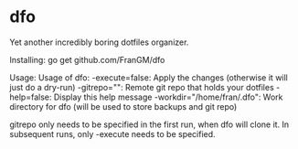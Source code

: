 dfo
===

Yet another incredibly boring dotfiles organizer.

Installing:
  go get github.com/FranGM/dfo

Usage:
  Usage of dfo:
    -execute=false: Apply the changes (otherwise it will just do a dry-run)
    -gitrepo="": Remote git repo that holds your dotfiles
    -help=false: Display this help message
    -workdir="/home/fran/.dfo": Work directory for dfo (will be used to store backups and git repo)

gitrepo only needs to be specified in the first run, when dfo will clone it. In subsequent runs, only -execute needs to be specified.
